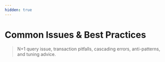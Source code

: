 ```yaml
---
hidden: true
---
```


# Common Issues & Best Practices

> N+1 query issue, transaction pitfalls, cascading errors, anti-patterns, and tuning advice.





